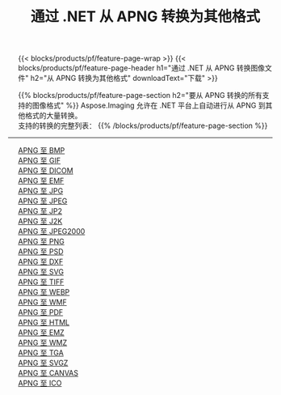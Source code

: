 ﻿---
title: 通过 .NET 从 APNG 转换为其他格式 
weight: 3920
url: /zh-hans/net/conversion/from/apng 
lang: zh-hans
langdirlevel: 2
locales: zh-hans,ja,it,ru,de,es,fr,nl,id,lt,pl,pt,vi,tr,ko,zh-hant,ar,hi,th,sv,cs,uk,he
description: 使用 Aspose.Imaging，您可以轻松地将 APNG 转换为其他格式
---

{{< blocks/products/pf/feature-page-wrap >}}
{{< blocks/products/pf/feature-page-header h1="通过 .NET 从 APNG 转换图像文件" h2="从 APNG 转换为其他格式" downloadText="下载" >}}


{{% blocks/products/pf/feature-page-section  h2="要从 APNG 转换的所有支持的图像格式" %}}
Aspose.Imaging 允许在 .NET 平台上自动进行从 APNG 到其他格式的大量转换。
<br/>
支持的转换的完整列表：
{{% /blocks/products/pf/feature-page-section %}}
<div class="container-fluid productfamilypage bg-gray">
    <div class="convertypes bg-gray agp-content section">
        <div class="container">
		<hr style="margin-left:-20px;"/>
		<div class="row other-converters">
		    <div class='col-md-2 other-converter remove-lp remove-rp'><a href="/imaging/zh-hans/net/conversion/apng-to-bmp" >APNG 至 BMP</a></div><div class='col-md-2 other-converter remove-lp remove-rp'><a href="/imaging/zh-hans/net/conversion/apng-to-gif" >APNG 至 GIF</a></div><div class='col-md-2 other-converter remove-lp remove-rp'><a href="/imaging/zh-hans/net/conversion/apng-to-dicom" >APNG 至 DICOM</a></div><div class='col-md-2 other-converter remove-lp remove-rp'><a href="/imaging/zh-hans/net/conversion/apng-to-emf" >APNG 至 EMF</a></div><div class='col-md-2 other-converter remove-lp remove-rp'><a href="/imaging/zh-hans/net/conversion/apng-to-jpg" >APNG 至 JPG</a></div><div class='col-md-2 other-converter remove-lp remove-rp'><a href="/imaging/zh-hans/net/conversion/apng-to-jpeg" >APNG 至 JPEG</a></div><div class='col-md-2 other-converter remove-lp remove-rp'><a href="/imaging/zh-hans/net/conversion/apng-to-jp2" >APNG 至 JP2</a></div><div class='col-md-2 other-converter remove-lp remove-rp'><a href="/imaging/zh-hans/net/conversion/apng-to-j2k" >APNG 至 J2K</a></div><div class='col-md-2 other-converter remove-lp remove-rp'><a href="/imaging/zh-hans/net/conversion/apng-to-jpeg2000" >APNG 至 JPEG2000</a></div><div class='col-md-2 other-converter remove-lp remove-rp'><a href="/imaging/zh-hans/net/conversion/apng-to-png" >APNG 至 PNG</a></div><div class='col-md-2 other-converter remove-lp remove-rp'><a href="/imaging/zh-hans/net/conversion/apng-to-psd" >APNG 至 PSD</a></div><div class='col-md-2 other-converter remove-lp remove-rp'><a href="/imaging/zh-hans/net/conversion/apng-to-dxf" >APNG 至 DXF</a></div><div class='col-md-2 other-converter remove-lp remove-rp'><a href="/imaging/zh-hans/net/conversion/apng-to-svg" >APNG 至 SVG</a></div><div class='col-md-2 other-converter remove-lp remove-rp'><a href="/imaging/zh-hans/net/conversion/apng-to-tiff" >APNG 至 TIFF</a></div><div class='col-md-2 other-converter remove-lp remove-rp'><a href="/imaging/zh-hans/net/conversion/apng-to-webp" >APNG 至 WEBP</a></div><div class='col-md-2 other-converter remove-lp remove-rp'><a href="/imaging/zh-hans/net/conversion/apng-to-wmf" >APNG 至 WMF</a></div><div class='col-md-2 other-converter remove-lp remove-rp'><a href="/imaging/zh-hans/net/conversion/apng-to-pdf" >APNG 至 PDF</a></div><div class='col-md-2 other-converter remove-lp remove-rp'><a href="/imaging/zh-hans/net/conversion/apng-to-html" >APNG 至 HTML</a></div><div class='col-md-2 other-converter remove-lp remove-rp'><a href="/imaging/zh-hans/net/conversion/apng-to-emz" >APNG 至 EMZ</a></div><div class='col-md-2 other-converter remove-lp remove-rp'><a href="/imaging/zh-hans/net/conversion/apng-to-wmz" >APNG 至 WMZ</a></div><div class='col-md-2 other-converter remove-lp remove-rp'><a href="/imaging/zh-hans/net/conversion/apng-to-tga" >APNG 至 TGA</a></div><div class='col-md-2 other-converter remove-lp remove-rp'><a href="/imaging/zh-hans/net/conversion/apng-to-svgz" >APNG 至 SVGZ</a></div><div class='col-md-2 other-converter remove-lp remove-rp'><a href="/imaging/zh-hans/net/conversion/apng-to-canvas" >APNG 至 CANVAS</a></div><div class='col-md-2 other-converter remove-lp remove-rp'><a href="/imaging/zh-hans/net/conversion/apng-to-ico" >APNG 至 ICO</a></div>
                </div>
        </div>
    </div>
</div>
<br/>

